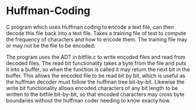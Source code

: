 # Huffman-Coding
C program which uses Huffman coding to encode a text file, can then decode this file back into a text file. Takes a training file of text to compute the frequency of characters and how to encode them. The training file may or may not be the file to be encoded.

The program uses the ADT in bitfile.c to write encoded files and read from decoded files. The read bit functionality takes a byte from the file and puts it into a buffer, so when the function is called it may return the next bit in the buffer. This allows the encoded file to be read bit by bit, which is useful as the huffman decoder must follow the huffman tree bit-by-bit. Likewise the write bit functionality allows encoded characters of any bit length to be written to the bitfile bit-by-bit, so that encoded characters may cross byte boundaries without the huffman coder needing to know exacty how.
